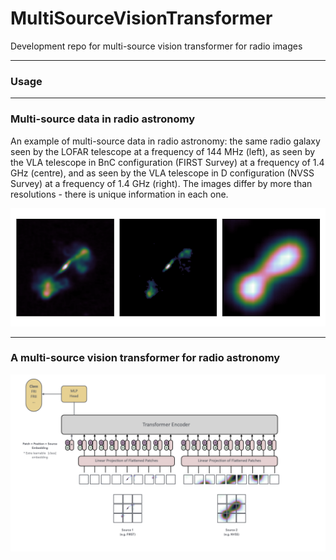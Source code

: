 # MultiSourceVisionTransformer
Development repo for multi-source vision transformer for radio images

---
### Usage


---
### Multi-source data in radio astronomy

An example of multi-source data in radio astronomy: the same radio galaxy seen by the LOFAR telescope at a frequency of 144 MHz (left), as seen by the VLA telescope in BnC configuration (FIRST Survey) at a frequency of 1.4 GHz (centre), and as seen by the VLA telescope in D configuration (NVSS Survey) at a frequency of 1.4 GHz (right). The images differ by more than resolutions - there is unique information in each one. 

![multisource comparison images](https://github.com/as595/MultiSourceTransformer/blob/main/figures/comparison.png)

---

### A multi-source vision transformer for radio astronomy

![multisource transformer architecture](https://github.com/as595/MultiSourceTransformer/blob/main/figures/diagram.png)
